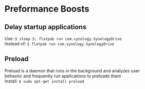 # Preformance Boosts

## Delay startup applications
Use: ``$ sleep 5; flatpak run com.synology.SynologyDrive``<br>
Instead of: ``$ flatpak run com.synology.SynologyDrive``

## Preload
Preload is a daemon that runs in the background and analyzes user behavior and frequently run applications to preloads them<br>
Install: ``$ sudo apt-get install preload``
